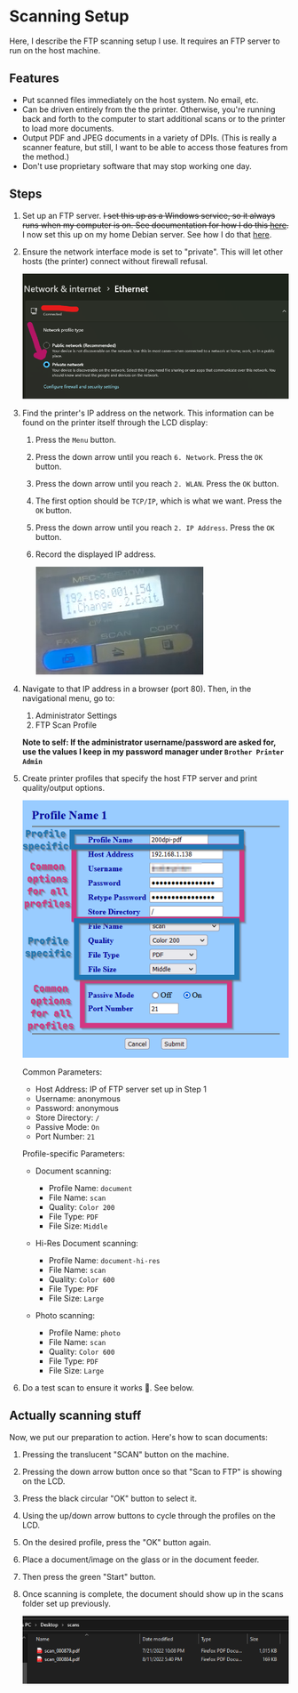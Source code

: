 # Scanning Setup

Here, I describe the FTP scanning setup I use. It requires an FTP server to run
on the host machine.

## Features

- Put scanned files immediately on the host system. No email, etc.
- Can be driven entirely from the the printer. Otherwise, you're running back
  and forth to the computer to start additional scans or to the printer to load
  more documents.
- Output PDF and JPEG documents in a variety of DPIs. (This is really a scanner
  feature, but still, I want to be able to access those features from the
  method.)
- Don't use proprietary software that may stop working one day.

## Steps

1. Set up an FTP server. ~~I set this up as a Windows service, so it always runs
   when my computer is on. See documentation for how I do this [here](https://github.com/t-mart/my-nssm-setup#unftp).~~ I now set this up on my home Debian server. See how I do that [here](/docs/ftp-http-server.md).

2. Ensure the network interface mode is set to "private". This will let other hosts (the
   printer) connect without firewall refusal.

   ![ip on lcd](./images/private-network.png)

3. Find the printer's IP address on the network. This information can be found on the printer itself
   through the LCD display:

   1. Press the `Menu` button.
   2. Press the down arrow until you reach `6. Network`. Press the `OK` button.
   3. Press the down arrow until you reach `2. WLAN`. Press the `OK` button.
   4. The first option should be `TCP/IP`, which is what we want. Press the `OK` button.
   5. Press the down arrow until you reach `2. IP Address`. Press the `OK` button.
   6. Record the displayed IP address.

      ![ip on lcd](./images/ip.png)

4. Navigate to that IP address in a browser (port 80). Then, in the navigational menu, go to:

   1. Administrator Settings
   2. FTP Scan Profile

   **Note to self: If the administrator username/password are asked for, use the values I keep in my
   password manager under `Brother Printer Admin`**

5. Create printer profiles that specify the host FTP server and print quality/output options.

   ![profile](./images/profile.png)

   Common Parameters:

   - Host Address: IP of FTP server set up in Step 1
   - Username: anonymous
   - Password: anonymous
   - Store Directory: `/`
   - Passive Mode: `On`
   - Port Number: `21`

   Profile-specific Parameters:

   - Document scanning:

     - Profile Name: `document`
     - File Name: `scan`
     - Quality: `Color 200`
     - File Type: `PDF`
     - File Size: `Middle`

   - Hi-Res Document scanning:

     - Profile Name: `document-hi-res`
     - File Name: `scan`
     - Quality: `Color 600`
     - File Type: `PDF`
     - File Size: `Large`

   - Photo scanning:

     - Profile Name: `photo`
     - File Name: `scan`
     - Quality: `Color 600`
     - File Type: `PDF`
     - File Size: `Large`

6. Do a test scan to ensure it works 🤞. See below.

## Actually scanning stuff

Now, we put our preparation to action. Here's how to scan documents:

1. Pressing the translucent "SCAN" button on the machine.
2. Pressing the down arrow button once so that "Scan to FTP" is showing on the LCD.
3. Press the black circular "OK" button to select it.
4. Using the up/down arrow buttons to cycle through the profiles on the LCD.
5. On the desired profile, press the "OK" button again.
6. Place a document/image on the glass or in the document feeder.
7. Then press the green "Start" button.
8. Once scanning is complete, the document should show up in the scans folder set up previously.

   ![Scans in folder](./images/scan-folder.png)
